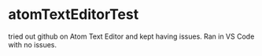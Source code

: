 # atomTextEditorTest
tried out github on Atom Text Editor and kept having issues. Ran in VS Code with no issues.
